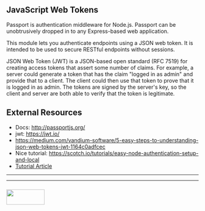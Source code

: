 ## JavaScript Web Tokens


Passport is authentication middleware for Node.js. Passport can be unobtrusively dropped in to any Express-based web application. 

This module lets you authenticate endpoints using a JSON web token. It is intended to be used to secure RESTful endpoints without sessions.

JSON Web Token (JWT) is a JSON-based open standard (RFC 7519) for creating access tokens that assert some number of claims. For example, a server could generate a token that has the claim "logged in as admin" and provide that to a client. The client could then use that token to prove that it is logged in as admin. The tokens are signed by the server's key, so the client and server are both able to verify that the token is legitimate.

External Resources
---

+ Docs: http://passportjs.org/
+ jwt: https://jwt.io/
+ https://medium.com/vandium-software/5-easy-steps-to-understanding-json-web-tokens-jwt-1164c0adfcec
+ Nice tutorial: https://scotch.io/tutorials/easy-node-authentication-setup-and-local
+ [Tutorial Article](http://blog.slatepeak.com/creating-a-simple-node-express-api-authentication-system-with-passport-and-jwt/)


___
___
### <a href="http://elewa.education/blog" target="_blank"><img src="https://user-images.githubusercontent.com/18554853/34921062-506450ae-f97d-11e7-875f-6feeb26ad72d.png" width="100" height="40"/></a>